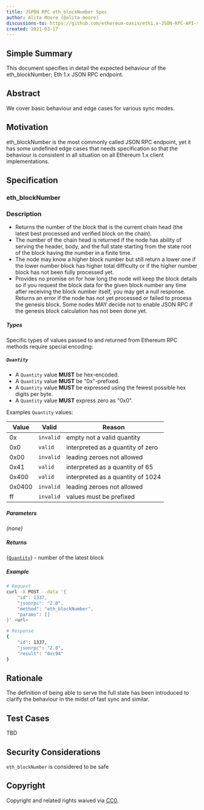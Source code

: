 ```yaml
---
title: JSPON RPC eth_blockNumber Spec
author: Alita Moore (@alita-moore)
discussions-to: https://github.com/ethereum-oasis/eth1.x-JSON-RPC-API-standard
created: 2021-03-17
---
```


## Simple Summary
This document specifies in detail the expected behaviour of the eth_blockNumber; Eth 1.x JSON RPC endpoint.

## Abstract
We cover basic behaviour and edge cases for various sync modes.

## Motivation
eth_blockNumber is the most commonly called JSON RPC endpoint, yet it has some undefined edge cases that needs specification so that the behaviour is consistent in all situation on all Ethereum 1.x client implementations.

## Specification

### eth_blockNumber

### Description
- Returns the number of the block that is the current chain head (the latest best processed and verified block on the chain).
- The number of the chain head is returned if the node has ability of serving the header, body, and the full state starting from the state root of the block having the number in a finite time.
- The node may know a higher block number but still return a lower one if the lower number block has higher total difficulty or if the higher number block has not been fully processed yet.
- Provides no promise on for how long the node will keep the block details so if you request the block data for the given block number any time after receiving the block number itself, you may get a null response.
<br/>Returns an error if the node has not yet processed or failed to process the genesis block. Some nodes MAY decide not to enable JSON RPC if the genesis block calculation has not been done yet.

##### Types

Specific types of values passed to and returned from Ethereum RPC methods require special encoding:

##### `Quantity`

- A `Quantity` value **MUST** be hex-encoded.
- A `Quantity` value **MUST** be "0x"-prefixed.
- A `Quantity` value **MUST** be expressed using the fewest possible hex digits per byte.
- A `Quantity` value **MUST** express zero as "0x0".

Examples `Quantity` values:

|Value|Valid|Reason|
|-|-|-|
|0x|`invalid`|empty not a valid quantity|
|0x0|`valid`|interpreted as a quantity of zero|
|0x00|`invalid`|leading zeroes not allowed|
|0x41|`valid`|interpreted as a quantity of 65|
|0x400|`valid`|interpreted as a quantity of 1024|
|0x0400|`invalid`|leading zeroes not allowed|
|ff|`invalid`|values must be prefixed|

##### Parameters

_(none)_

##### Returns

{[`Quantity`](https://eips.ethereum.org/EIPS/eip-1474#quantity)} - number of the latest block

##### Example

```sh
# Request
curl -X POST --data '{
    "id": 1337,
    "jsonrpc": "2.0",
    "method": "eth_blockNumber",
    "params": []
}' <url>

# Response
{
    "id": 1337,
    "jsonrpc": "2.0",
    "result": "0xc94"
}
```

## Rationale
The definition of being able to serve the full state has been introduced to clarify the behaviour in the midst of fast sync and similar.

## Test Cases
TBD

## Security Considerations
`eth_blockNumber` is considered to be safe

## Copyright
Copyright and related rights waived via [CC0](https://creativecommons.org/publicdomain/zero/1.0/).
